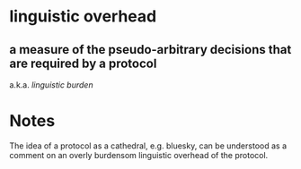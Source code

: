 linguistic overhead
=====

a measure of the pseudo-arbitrary decisions that are required by a protocol
-----

a.k.a. *linguistic burden*

# Notes

The idea of a protocol as a cathedral, e.g. bluesky, can be understood as a comment on an overly burdensom linguistic overhead of the protocol. 
